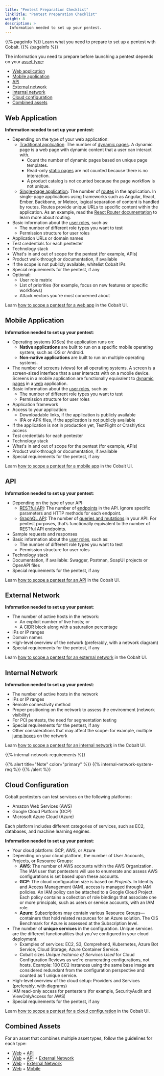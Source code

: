 ```yaml
---
title: "Pentest Preparation Checklist"
linkTitle: "Pentest Preparation Checklist"
weight: 8
description: >
  Information needed to set up your pentest.
---
```


{{% pageinfo %}}
Learn what you need to prepare to set up a pentest with Cobalt.
{{% /pageinfo %}}

The information you need to prepare before launching a pentest depends on your [asset type](/platform-deep-dive/assets/asset-types/):

- [Web application](#web-application)
- [Mobile application](#mobile-application)
- [API](#api)
- [External network](#external-network)
- [Internal network](#internal-network)
- [Cloud configuration](#cloud-configuration)
- [Combined assets](#combined-assets)

## Web Application

**Information needed to set up your pentest**:

- Depending on the type of your web application:
  - [Traditional application](/getting-started/glossary/#traditional-web-application): The number of [dynamic pages](/getting-started/glossary/#dynamic-web-page). A dynamic page is a web page with dynamic content that a user can interact with.
    - Count the number of dynamic pages based on unique page templates.
    - Read-only [static pages](/getting-started/glossary/#static-web-page) are not counted because there is no interaction.
    - A product catalog is not counted because the page workflow is not unique.
  - [Single-page application](/getting-started/glossary/#single-page-application): The number of [routes](/getting-started/glossary/#route-software) in the application. In single-page applications using frameworks such as Angular, React, Ember, Backbone, or Meteor, logical separation of content is handled by routes. Routes provide unique URLs to specific content within the application. As an example, read the [React Router documentation](https://reactrouter.com/en/main/start/concepts) to learn more about routing.
- Basic information about the [user roles](/getting-started/glossary/#user-role), such as:
  - The number of different role types you want to test
  - Permission structure for user roles
- Application URLs or domain names
- Test credentials for each pentester
- Technology stack
- What's in and out of scope for the pentest (for example, APIs)
- Product walk-through or documentation, if available
- If the scope is not publicly available, whitelist Cobalt IPs
- Special requirements for the pentest, if any
- Optional:
  - User role matrix
  - List of priorities (for example, focus on new features or specific workflows)
  - Attack vectors you're most concerned about

Learn [how to scope a pentest for a web app](/getting-started/planning/#web) in the Cobalt UI.

## Mobile Application

**Information needed to set up your pentest**:

- Operating systems (OSes) the application runs on:
  - **Native applications** are built to run on a specific mobile operating system, such as iOS or Android.
  - **Non-native applications** are built to run on multiple operating systems.
- The number of [screens](/getting-started/glossary/#mobile-screen) (views) for all operating systems. A screen is a screen-sized interface that a user interacts with on a mobile device. Screens in a mobile application are functionally equivalent to [dynamic pages](/getting-started/glossary/#dynamic-web-page) in a [web](#web-application) application.
- Basic information about the [user roles](/getting-started/glossary/#user-role), such as:
  - The number of different role types you want to test
  - Permission structure for user roles
- Application framework
- Access to your application:
  - Downloadable links, if the application is publicly available
  - IPA or APK files, if the application is not publicly available
- If the application is not in production yet, TestFlight or Crashlytics access
- Test credentials for each pentester
- Technology stack
- What's in and out of scope for the pentest (for example, APIs)
- Product walk-through or documentation, if available
- Special requirements for the pentest, if any

Learn [how to scope a pentest for a mobile app](/getting-started/planning/#mobile) in the Cobalt UI.

## API

**Information needed to set up your pentest**:

- Depending on the type of your API:
  - [RESTful API](/getting-started/glossary/#restful-api): The number of [endpoints](/getting-started/glossary/#api-endpoint) in the API. Ignore specific parameters and HTTP methods for each endpoint.
  - [GraphQL API](/getting-started/glossary/#graphql-api): The number of [queries and mutations](https://graphql.org/learn/queries) in your API. For pentest purposes, that’s functionally equivalent to the number of RESTful API endpoints.
- Sample requests and responses
- Basic information about the [user roles](/getting-started/glossary/#user-role), such as:
  - The number of different role types you want to test
  - Permission structure for user roles
- Technology stack
- Documentation, if available: Swagger, Postman, SoapUI projects or OpenAPI files
- Special requirements for the pentest, if any

Learn [how to scope a pentest for an API](/getting-started/planning/#api) in the Cobalt UI.

## External Network

**Information needed to set up your pentest**:

- The number of active hosts in the network:
  - An explicit number of live hosts; or
  - A CIDR block along with a saturation percentage
- IPs or IP ranges
- Domain names
- High-level overview of the network (preferably, with a network diagram)
- Special requirements for the pentest, if any

Learn [how to scope a pentest for an external network](/getting-started/planning/#external-network) in the Cobalt UI.

## Internal Network

**Information needed to set up your pentest**:

- The number of active hosts in the network
- IPs or IP ranges
- Remote connectivity method
- Proper positioning on the network to assess the environment (network visibility)
- For PCI pentests, the need for segmentation testing
- Special requirements for the pentest, if any
- Other considerations that may affect the scope: for example, multiple [jump boxes](/getting-started/glossary/#jump-box) on the network

Learn [how to scope a pentest for an internal network](/getting-started/planning/#internal-network) in the Cobalt UI.

{{% internal-network-requirements %}}

{{% alert title="Note" color="primary" %}}
{{% internal-network-system-req %}}
{{% /alert %}}

## Cloud Configuration

Cobalt pentesters can test services on the following platforms:

- Amazon Web Services (AWS)
- Google Cloud Platform (GCP)
- Microsoft Azure Cloud (Azure)

Each platform includes different categories of services, such as EC2, databases, and machine learning engines.

**Information needed to set up your pentest**:

- Your cloud platform: GCP, AWS, or Azure
- Depending on your cloud platform, the number of User Accounts, Projects, or Resource Groups:
  - **AWS**: The number of AWS accounts within the AWS Organization. The IAM user that pentesters will use to enumerate and assess AWS configurations is set based upon these accounts.
  - **GCP**: The cloud configuration size is based on _Projects_. In Identity and Access Management (IAM), access is managed through IAM policies. An IAM policy can be attached to a Google Cloud Project. Each policy contains a collection of role bindings that associate one or more principals, such as users or service accounts, with an IAM role.
  - **Azure**: Subscriptions may contain various Resource Groups—containers that hold related resources for an Azure solution. The CIS Benchmark for Azure is assessed at the Subscription level.
- The number of **unique services** in the configuration. Unique services are the different functionalities that you've configured in your cloud deployment.
  - Examples of services: EC2, S3, Comprehend, Kubernetes, Azure Bot Service, Cloud Storage, Azure Container Service.
  - Cobalt sizes _Unique Instance of Services Used_ for Cloud Configuration Reviews as we're enumerating configurations, not hosts. Example: 100 EC2 instances using the same base image are considered redundant from the configuration perspective and counted as 1 unique service.
- High-level overview of the cloud setup: Providers and Services (preferably, with diagrams)
- IAM read-only access for pentesters (for example, SecurityAudit and ViewOnlyAccess for AWS)
- Special requirements for the pentest, if any

Learn [how to scope a pentest for a cloud configuration](/getting-started/planning/#cloud-configuration) in the Cobalt UI.

## Combined Assets

For an asset that combines multiple asset types, follow the guidelines for each type:

- [Web](#web-application) + [API](#api)
- [Web](#web-application) + [API](#api) + [External Network](#external-network)
- [Web](#web-application) + [External Network](#external-network)
- [Web](#web-application) + [Mobile](#mobile-application)
